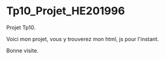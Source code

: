 # Tp10_Projet_HE201996
Projet Tp10.

Voici mon projet, vous y trouverez mon html, js pour l'instant.

Bonne visite.
